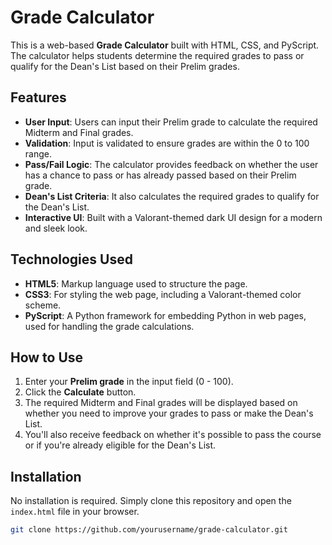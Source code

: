 # Grade Calculator

This is a web-based **Grade Calculator** built with HTML, CSS, and PyScript. The calculator helps students determine the required grades to pass or qualify for the Dean's List based on their Prelim grades.

## Features

- **User Input**: Users can input their Prelim grade to calculate the required Midterm and Final grades.
- **Validation**: Input is validated to ensure grades are within the 0 to 100 range.
- **Pass/Fail Logic**: The calculator provides feedback on whether the user has a chance to pass or has already passed based on their Prelim grade.
- **Dean's List Criteria**: It also calculates the required grades to qualify for the Dean's List.
- **Interactive UI**: Built with a Valorant-themed dark UI design for a modern and sleek look.

## Technologies Used

- **HTML5**: Markup language used to structure the page.
- **CSS3**: For styling the web page, including a Valorant-themed color scheme.
- **PyScript**: A Python framework for embedding Python in web pages, used for handling the grade calculations.

## How to Use

1. Enter your **Prelim grade** in the input field (0 - 100).
2. Click the **Calculate** button.
3. The required Midterm and Final grades will be displayed based on whether you need to improve your grades to pass or make the Dean's List.
4. You'll also receive feedback on whether it's possible to pass the course or if you're already eligible for the Dean's List.

## Installation

No installation is required. Simply clone this repository and open the `index.html` file in your browser.

```bash
git clone https://github.com/yourusername/grade-calculator.git
